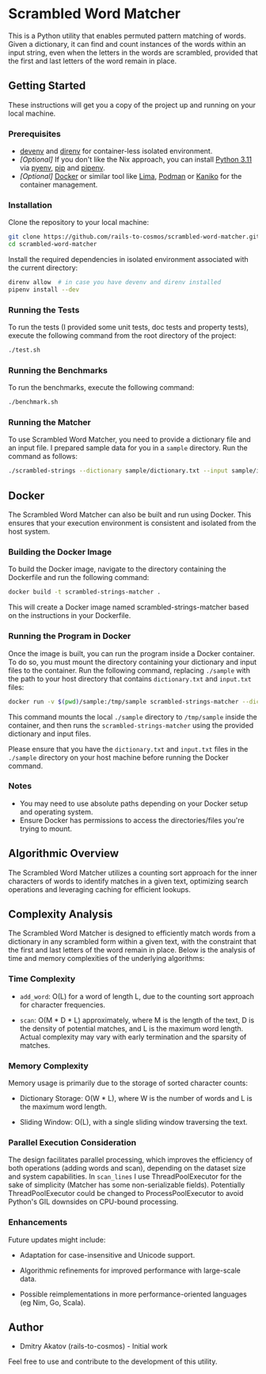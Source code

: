 # Scrambled Word Matcher

This is a Python utility that enables permuted pattern matching of words. Given a dictionary, it can find and count instances of the words within an input string, even when the letters in the words are scrambled, provided that the first and last letters of the word remain in place.

## Getting Started

These instructions will get you a copy of the project up and running on your local machine.

### Prerequisites

- [devenv](https://devenv.sh) and [direnv](https://direnv.net) for container-less isolated environment.
- *[Optional]* If you don't like the Nix approach, you can install [Python 3.11](https://www.python.org/downloads/release/python-3110/) via [pyenv](https://github.com/pyenv/pyenv), [pip](https://pypi.org/project/pip/) and [pipenv](https://pipenv.pypa.io/en/latest/).
- *[Optional]* [Docker](https://www.docker.com) or similar tool like [Lima](https://github.com/lima-vm/lima), [Podman](https://podman.io) or [Kaniko](https://github.com/GoogleContainerTools/kaniko) for the container management.

### Installation

Clone the repository to your local machine:

```bash
git clone https://github.com/rails-to-cosmos/scrambled-word-matcher.git
cd scrambled-word-matcher
 ```

Install the required dependencies in isolated environment associated with the current directory:

```bash
direnv allow  # in case you have devenv and direnv installed
pipenv install --dev
```

### Running the Tests

To run the tests (I provided some unit tests, doc tests and property tests), execute the following command from the root directory of the project:

```bash
./test.sh
```

### Running the Benchmarks

To run the benchmarks, execute the following command:

```bash
./benchmark.sh
```

### Running the Matcher

To use Scrambled Word Matcher, you need to provide a dictionary file and an input file. I prepared sample data for you in a `sample` directory. Run the command as follows:

```bash
./scrambled-strings --dictionary sample/dictionary.txt --input sample/input.txt
```

## Docker

The Scrambled Word Matcher can also be built and run using Docker. This ensures that your execution environment is consistent and isolated from the host system.

### Building the Docker Image

To build the Docker image, navigate to the directory containing the Dockerfile and run the following command:

```bash
docker build -t scrambled-strings-matcher .
```

This will create a Docker image named scrambled-strings-matcher based on the instructions in your Dockerfile.

### Running the Program in Docker

Once the image is built, you can run the program inside a Docker container. To do so, you must mount the directory containing your dictionary and input files to the container. Run the following command, replacing `./sample` with the path to your host directory that contains `dictionary.txt` and `input.txt` files:

```bash
docker run -v $(pwd)/sample:/tmp/sample scrambled-strings-matcher --dictionary=/tmp/sample/dictionary.txt --input=/tmp/sample/input.txt
```

This command mounts the local `./sample` directory to `/tmp/sample` inside the container, and then runs the `scrambled-strings-matcher` using the provided dictionary and input files.

Please ensure that you have the `dictionary.txt` and `input.txt` files in the `./sample` directory on your host machine before running the Docker command.

### Notes

- You may need to use absolute paths depending on your Docker setup and operating system.
- Ensure Docker has permissions to access the directories/files you're trying to mount.

## Algorithmic Overview

The Scrambled Word Matcher utilizes a counting sort approach for the inner characters of words to identify matches in a given text, optimizing search operations and leveraging caching for efficient lookups.

## Complexity Analysis

The Scrambled Word Matcher is designed to efficiently match words from a dictionary in any scrambled form within a given text, with the constraint that the first and last letters of the word remain in place. Below is the analysis of time and memory complexities of the underlying algorithms:

### Time Complexity

- `add_word`: O(L) for a word of length L, due to the counting sort approach for character frequencies.

- `scan`: O(M * D * L) approximately, where M is the length of the text, D is the density of potential matches, and L is the maximum word length. Actual complexity may vary with early termination and the sparsity of matches.

### Memory Complexity

Memory usage is primarily due to the storage of sorted character counts:

- Dictionary Storage: O(W * L), where W is the number of words and L is the maximum word length.

- Sliding Window: O(L), with a single sliding window traversing the text.

### Parallel Execution Consideration

The design facilitates parallel processing, which improves the efficiency of both operations (adding words and scan), depending on the dataset size and system capabilities. In `scan_lines` I use ThreadPoolExecutor for the sake of simplicity (Matcher has some non-serializable fields). Potentially ThreadPoolExecutor could be changed to ProcessPoolExecutor to avoid Python's GIL downsides on CPU-bound processing.

### Enhancements

Future updates might include:

- Adaptation for case-insensitive and Unicode support.

- Algorithmic refinements for improved performance with large-scale data.

- Possible reimplementations in more performance-oriented languages (eg Nim, Go, Scala).

## Author

- Dmitry Akatov (rails-to-cosmos) - Initial work

Feel free to use and contribute to the development of this utility.
